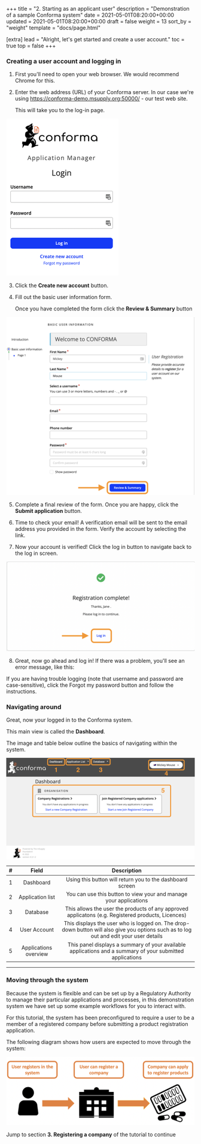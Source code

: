 +++
title = "2. Starting as an applicant user"
description = "Demonstration of a sample Conforma system"
date = 2021-05-01T08:20:00+00:00
updated = 2021-05-01T08:20:00+00:00
draft = false
weight = 13
sort_by = "weight"
template = "docs/page.html"

[extra]
lead = "Alright, let's get started and create a user account."
toc = true
top = false
+++

### Creating a user account and logging in

1.  First you'll need to open your web browser. We would recommend Chrome for this.

2.  Enter the web address (URL) of your Conforma server. In our case we're using https://conforma-demo.msupply.org:50000/ - our test web site. 
    
    This will take you to the log-in page.

![Login Window!](/docs/about/demo/1.png)

3.  Click the **Create new account** button.

4.  Fill out the basic user information form. 

     Once you have completed the form click the **Review & Summary** button 

![Basic User Information Form](/docs/about/demo/2.png)

5.  Complete a final review of the form. Once you are happy, click the **Submit application** button.

6.  Time to check your email! A verification email will be sent to the email address you provided in the form. Verify the account by selecting the link.

7.  Now your account is verified! Click the log in button to navigate back to the log in screen.

![User verification confirmation](/docs/about/demo/3.png)


8.  Great, now go ahead and log in! If there was a problem, you'll see an error message, like this:

<div class="tip">
If you are having trouble logging (note that username and password are case-sensitive), click the Forgot my password button and follow the instructions. 
</div>


### Navigating around

Great, now your logged in to the Conforma system. 

This main view is called the **Dashboard**.

The image and table below outline the basics of navigating within the system. 

![Navigation of the system!](/docs/about/demo/5.png)


| # | Field         | Description  | 
| :---------------:  | :-------------------:    | :-------------------:    | 
| 1 |  Dashboard | Using this button will return you to the dashboard screen          | 
| 2 |  Application list    | You can use this button to view your and manage your applications        | 
| 3 |  Database      | This allows the user the products of any approved applicatons (e.g. Registered products, Licences)   | 
| 4 |  User Account | This displays the user who is logged on. The drop-down button will also give you options such as to log out and edit your user details | 
| 5 |  Applications overview | This panel displays a summary of your available applications and a summary of your submitted applications | 

---------------------


### Moving through the system

Because the system is flexible and can be set up by a Regulatory Authority to manage their particular applications and processes, in this demonstration system we have set up some example workflows for you to interact with. 

For this tutorial, the system has been preconfigured to require a user to be a member of a registered company before submitting a product registration application. 

The following diagram shows how users are expected to move through the system:


![System workflow](/docs/about/demo/7.png)


Jump to section **3. Registering a company** of the tutorial to continue




